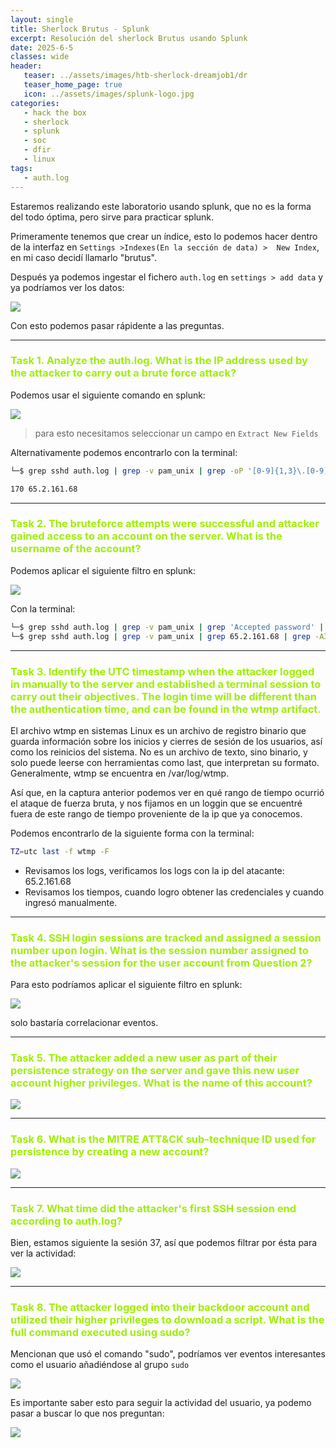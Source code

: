 ```yaml
---
layout: single
title: Sherlock Brutus - Splunk
excerpt: Resolución del sherlock Brutus usando Splunk
date: 2025-6-5
classes: wide
header:
   teaser: ../assets/images/htb-sherlock-dreamjob1/dr
   teaser_home_page: true
   icon: ../assets/images/splunk-logo.jpg
categories:
   - hack the box
   - sherlock
   - splunk
   - soc
   - dfir
   - linux
tags:
   - auth.log
---
```


Estaremos realizando este laboratorio usando splunk, que no es la forma del todo óptima, pero sirve para practicar splunk. 


Primeramente tenemos que crear un índice, esto lo podemos hacer dentro de la interfaz en `Settings >Indexes(En la sección de data) >  New Index`, en mi caso decidí llamarlo "brutus".

Después ya podemos ingestar el fichero `auth.log` en `settings > add data` y ya podríamos ver los datos: 

![](../assets/images/splunk-brutus/1.png)

Con esto podemos pasar rápidente a las preguntas.

----

<h3 style="color: #9FEF00;">Task 1. Analyze the auth.log. What is the IP address used by the attacker to carry out a brute force attack? </h3>

Podemos usar el siguiente comando en splunk: 

![](../assets/images/splunk-brutus/2.png)

> para esto necesitamos seleccionar un campo en `Extract New Fields`

Alternativamente podemos encontrarlo con la terminal: 

```bash
└─$ grep sshd auth.log | grep -v pam_unix | grep -oP '[0-9]{1,3}\.[0-9]{1,3}\.[0-9]{1,3}\.[0-9]{1,3}' | sort | uniq -c

170 65.2.161.68
```

----

<h3 style="color: #9FEF00;">Task 2. The bruteforce attempts were successful and attacker gained access to an account on the server. What is the username of the account? </h3>

Podemos aplicar el siguiente filtro en splunk: 

![](../assets/images/splunk-brutus/3.png)

Con la terminal: 

```bash 
└─$ grep sshd auth.log | grep -v pam_unix | grep 'Accepted password' | grep 65.2.161.68
└─$ grep sshd auth.log | grep -v pam_unix | grep 65.2.161.68 | grep -A3 'Accepted password'
```

------

<h3 style="color: #9FEF00;">Task 3. Identify the UTC timestamp when the attacker logged in manually to the server and established a terminal session to carry out their objectives. The login time will be different than the authentication time, and can be found in the wtmp artifact. </h3>

El archivo wtmp en sistemas Linux es un archivo de registro binario que guarda información sobre los inicios y cierres de sesión de los usuarios, así como los reinicios del sistema. No es un archivo de texto, sino binario, y solo puede leerse con herramientas como last, que interpretan su formato.
Generalmente, wtmp se encuentra en /var/log/wtmp.

Así que, en la captura anterior podemos ver en qué rango de tiempo ocurrió el ataque de fuerza bruta, y  nos fijamos en un loggin que se encuentré fuera de este rango de tiempo proveniente de la ip que ya conocemos. 

Podemos encontrarlo de la siguiente forma con la terminal:

```bash 
TZ=utc last -f wtmp -F
```

- Revisamos los logs, verificamos los logs con la ip del atacante: 65.2.161.68
- Revisamos los tiempos, cuando logro obtener las credenciales y cuando ingresó manualmente. 

----

<h3 style="color: #9FEF00;">Task 4. SSH login sessions are tracked and assigned a session number upon login. What is the session number assigned to the attacker's session for the user account from Question 2? </h3>

Para esto podríamos aplicar el siguiente filtro en splunk: 

![](../assets/images/splunk-brutus/4.png)

solo bastaría correlacionar eventos.

-----

<h3 style="color: #9FEF00;">Task 5. The attacker added a new user as part of their persistence strategy on the server and gave this new user account higher privileges. What is the name of this account? </h3>


![](../assets/images/splunk-brutus/5.png)

-----

<h3 style="color: #9FEF00;">Task 6. What is the MITRE ATT&CK sub-technique ID used for persistence by creating a new account? </h3>


![](../assets/images/splunk-brutus/6.png)

-----

<h3 style="color: #9FEF00;">Task 7. What time did the attacker's first SSH session end according to auth.log? </h3>

Bien, estamos siguiente la sesión 37, así que podemos filtrar por ésta para ver la actividad: 

![](../assets/images/splunk-brutus/7.png)

-----

<h3 style="color: #9FEF00;">Task 8. The attacker logged into their backdoor account and utilized their higher privileges to download a script. What is the full command executed using sudo? </h3>

Mencionan que usó el comando "sudo", podríamos ver eventos interesantes como el usuario añadiéndose al grupo `sudo`


![](../assets/images/splunk-brutus/9.png)

Es importante saber esto para seguir la actividad del usuario, ya podemo pasar a buscar lo que nos preguntan: 

![](../assets/images/splunk-brutus/8.png)
